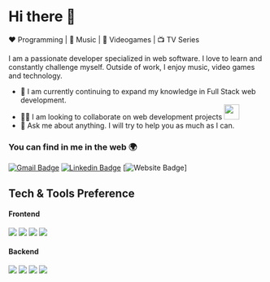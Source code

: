 # Hi there 👋

 ❤️ Programming | 💜 Music | 💙 Videogames | 📺 TV Series

I am a passionate developer specialized in web software. I love to learn and constantly challenge myself. Outside of work, I enjoy music, video games and technology.

- 🌱 I am currently continuing to expand my knowledge in Full Stack web development.
- 🧑‍💻 I am looking to collaborate on web development projects <img src="https://media.giphy.com/media/WUlplcMpOCEmTGBtBW/giphy.gif" width="30">
- 💬 Ask me about anything. I will try to help you as much as I can.

### You can find in me in the web 🌍

[![Gmail Badge](https://img.shields.io/badge/Gmail-d14836?style=flat-square&logo=Gmail&logoColor=white&link=mailto:samcp210@gmail.com)](mailto:samcp210@gmail.com) [![Linkedin Badge](https://img.shields.io/badge/-Samcp210-blue?style=flat&logo=Linkedin&logoColor=white&link=https://www.linkedin.com/in/samcp210/)](https://www.linkedin.com/in/samcp210/) [![Website Badge](https://img.shields.io/badge/-Samcp210-47CCCC?style=flat&logo=Google-Chrome&logoColor=white&link=https://samcp210.me)]



## Tech & Tools Preference
#### **Frontend**

<img src="https://img.shields.io/badge/TypeScript-007ACC?style=for-the-badge&logo=typescript&logoColor=white"> <img src="https://img.shields.io/badge/React-20232A?style=for-the-badge&logo=react&logoColor=61DAFB"> <img src="https://img.shields.io/badge/Tailwind_CSS-38B2AC?style=for-the-badge&logo=tailwind-css&logoColor=white"> <img src="https://img.shields.io/badge/Material--UI-0081CB?style=for-the-badge&logo=material-ui&logoColor=white">
<br>
#### **Backend**
<img src="https://img.shields.io/badge/Node.js-43853D?style=for-the-badge&logo=node.js&logoColor=white"> <img src="https://img.shields.io/badge/MySQL-316192?style=for-the-badge&logo=mysql&logoColor=white"> <img src="https://img.shields.io/badge/MongoDB-4EA94B?style=for-the-badge&logo=mongodb&logoColor=white"> <img src="https://img.shields.io/badge/Docker-007ACC?style=for-the-badge&logo=docker&logoColor=white">
<br>
